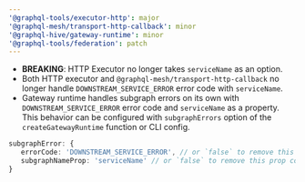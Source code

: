 ```yaml
---
'@graphql-tools/executor-http': major
'@graphql-mesh/transport-http-callback': minor
'@graphql-hive/gateway-runtime': minor
'@graphql-tools/federation': patch
---
```


- **BREAKING**: HTTP Executor no longer takes `serviceName` as an option.
- Both HTTP executor and `@graphql-mesh/transport-http-callback` no longer handle `DOWNSTREAM_SERVICE_ERROR` error code with `serviceName`.
- Gateway runtime handles subgraph errors on its own with `DOWNSTREAM_SERVICE_ERROR` error code and `serviceName` as a property. This behavior can be configured with `subgraphErrors` option of the `createGatewayRuntime` function or CLI config.

```ts
subgraphError: {
   errorCode: 'DOWNSTREAM_SERVICE_ERROR', // or `false` to remove this code completely
   subgraphNameProp: 'serviceName' // or `false` to remove this prop completely
}
```